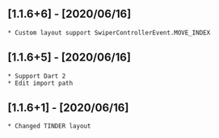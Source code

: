 ## [1.1.6+6] - [2020/06/16]
    * Custom layout support SwiperControllerEvent.MOVE_INDEX

## [1.1.6+5] - [2020/06/16]
    * Support Dart 2
    * Edit import path

## [1.1.6+1] - [2020/06/16]
    * Changed TINDER layout